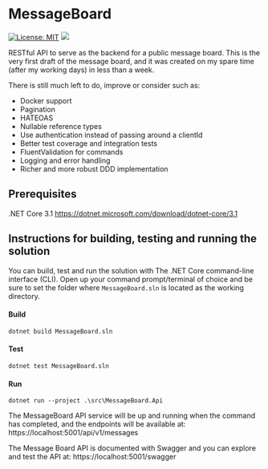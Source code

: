 # MessageBoard
[![License: MIT](https://img.shields.io/badge/License-MIT-yellow.svg)](https://opensource.org/licenses/MIT)
![](https://github.com/Compusa/MessageBoard/workflows/ASP.NET%20Core%20CI/badge.svg)

RESTful API to serve as the backend for a public message board. This is the very first draft of the message board, and it was created on my spare time (after my working days) in less than a week. 

There is still much left to do, improve or consider such as:

* Docker support
* Pagination
* HATEOAS
* Nullable reference types
* Use authentication instead of passing around a clientId
* Better test coverage and integration tests
* FluentValidation for commands
* Logging and error handling
* Richer and more robust DDD implementation

## Prerequisites
.NET Core 3.1
https://dotnet.microsoft.com/download/dotnet-core/3.1

## Instructions for building, testing and running the solution
You can build, test and run the solution with The .NET Core command-line interface (CLI). Open up your command prompt/terminal of choice and be sure to set the folder where `MessageBoard.sln` is located as the working directory.

#### Build
```
dotnet build MessageBoard.sln
```

#### Test
```
dotnet test MessageBoard.sln
```

#### Run
```
dotnet run --project .\src\MessageBoard.Api
```

The MessageBoard API service will be up and running when the command has completed, and the endpoints will be available at:
https://localhost:5001/api/v1/messages

The Message Board API is documented with Swagger and you can explore and test the API at:
https://localhost:5001/swagger
